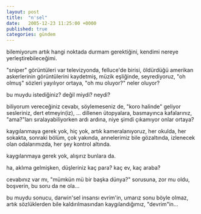 ```yaml
---
layout: post
title:  "n'sel"
date:   2005-12-23 11:25:00 +0000
published: true
categories: gündem
---
```


bilemiyorum artık hangi noktada durmam gerektiğini, kendimi nereye yerleştirebileceğimi.

"sniper" görüntüleri var televizyonda, felluce'de birisi, öldürdüğü amerikan askerlerinin görüntülerini kaydetmiş, müzik eşliğinde, seyrediyoruz, "oh olmuş" sözleri yayılıyor ortaya, "oh mu oluyor?" neler oluyor?

bu muydu istediğiniz? değil miydi? neydi?

biliyorum vereceğiniz cevabı, söylemeseniz de, "koro halinde" geliyor sesleriniz, dert etmeyin(iz), ...
dillenen ütopyalara, basmayınca kafalarınız, "ama?"ları sıralayabiliyorken ardı ardına, niye şimdi çıkamıyor onlar ortaya?

kaygılanmaya gerek yok, hiç yok, artık kameralanıyoruz, her okulda, her sokakta, sonraki bölüm, çok yakında, annelerimiz bile gözaltında, izlenecek olan odalarımızda, her şey kontrol altında.

kaygılanmaya gerek yok, alışırız bunlara da.

ha, aklıma gelmişken, düşleriniz kaç para? kaç ev, kaç araba?

cevabınız var mı, "mümkün mü bir başka dünya?" sorusuna, zor mu oldu, boşverin, bu soru da ne ola...

bu muydu sonucu, darwin'sel insansı evrim'in, umarız sonu böyle olmaz, artık sözlüklerden bile kaldırılmasından kaygılandığımız, "devrim"in...
